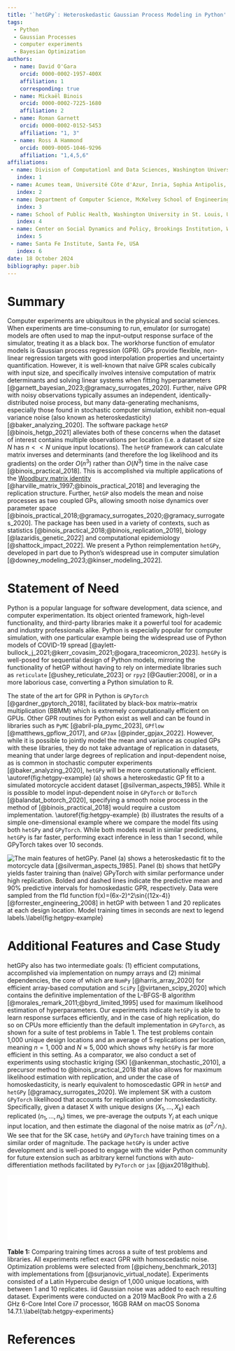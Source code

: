 ```yaml
---
title: '`hetGPy`: Heteroskedastic Gaussian Process Modeling in Python'
tags:
  - Python
  - Gaussian Processes
  - computer experiments
  - Bayesian Optimization
authors:
  - name: David O'Gara
    orcid: 0000-0002-1957-400X
    affiliation: 1 
    corresponding: true
  - name: Mickaël Binois
    orcid: 0000-0002-7225-1680
    affiliation: 2
  - name: Roman Garnett
    orcid: 0000-0002-0152-5453
    affiliation: "1, 3"
  - name: Ross A Hammond
    orcid: 0009-0005-1046-9296
    affiliation: "1,4,5,6"
affiliations:
 - name: Division of Computationl and Data Sciences, Washington University in St. Louis, USA
   index: 1
 - name: Acumes team, Université Côte d'Azur, Inria, Sophia Antipolis, France
   index: 2
 - name: Department of Computer Science, McKelvey School of Engineering, Washington University in St. Louis, USA
   index: 3
 - name: School of Public Health, Washington University in St. Louis, USA
   index: 4
 - name: Center on Social Dynamics and Policy, Brookings Institution, Washington DC, USA
   index: 5
 - name: Santa Fe Institute, Santa Fe, USA
   index: 6
date: 18 October 2024
bibliography: paper.bib
---
```


# Summary
Computer experiments are ubiquitous in the physical and social sciences. When experiments are time-consuming to run, emulator (or surrogate) models are often used to map the input–output response surface of the simulator, treating it as a black box. The workhorse function of emulator models is Gaussian process regression (GPR). GPs provide flexible, non-linear regression targets with good interpolation properties and uncertainty quantification. However, it is well-known that naïve GPR scales cubically with input size, and specifically involves intensive computation of matrix determinants and solving linear systems when fitting hyperparameters [@garnett_bayesian_2023;@gramacy_surrogates_2020]. Further, naïve GPR with noisy observations typically assumes an independent, identically-distributed noise process, but many data-generating mechanisms, especially those found in stochastic computer simulation, exhibit non-equal variance noise (also known as heteroskedasticity) [@baker_analyzing_2020]. The software package `hetGP` [@binois_hetgp_2021] alleviates both of these concerns when the dataset of interest contains multiple observations per location (i.e. a dataset of size $N$ has $n<<N$ unique input locations). The `hetGP` framework can calculate matrix inverses and determinants (and therefore the log likelihood and its gradients) on the order $O(n^3)$ rather than $O(N^3)$ time in the naïve case [@binois_practical_2018]. This is accomplished via multiple applications of the [Woodbury matrix identity](https://en.wikipedia.org/wiki/Woodbury_matrix_identity) [@harville_matrix_1997;@binois_practical_2018] and leveraging the replication structure. Further, `hetGP` also models the mean and noise processes as two coupled GPs, allowing smooth noise dynamics over parameter space [@binois_practical_2018;@gramacy_surrogates_2020;@gramacy_surrogates_2020]. The package has been used in a variety of contexts, such as statistics [@binois_practical_2018;@binois_replication_2019], biology [@lazaridis_genetic_2022] and computational epidemiology [@shattock_impact_2022]. We present a Python reimplementation `hetGPy`, developed in part due to Python’s widespread use in computer simulation [@downey_modeling_2023;@kinser_modeling_2022]. 

# Statement of Need

Python is a popular language for software development, data science, and computer experimentation. Its object oriented framework, high-level functionality, and third-party libraries make it a powerful tool for academic and industry professionals alike. Python is especially popular for computer simulation, with one particular example being the widespread use of Python models of COVID-19 spread [@aylett-bullock_j_2021;@kerr_covasim_2021;@ogara_traceomicron_2023]. `hetGPy` is well-posed for sequential design of Python models, mirroring the functionality of hetGP without having to rely on intermediate libraries such as `reticulate` [@ushey_reticulate_2023] or `rpy2` [@Gautier:2008], or in a more laborious case, converting a Python simulation to R. 

The state of the art for GPR in Python is `GPyTorch` [@gardner_gpytorch_2018], facilitated by black-box matrix–matrix multiplication (BBMM) which is extremely computationally efficient on GPUs. Other GPR routines for Python exist as well and can be found in libraries such as `PyMC` [@abril-pla_pymc_2023], `GPflow` [@matthews_gpflow_2017], and `GPJax` [@pinder_gpjax_2022]. However, while it is possible to jointly model the mean and variance as coupled GPs with these libraries, they do not take advantage of replication in datasets, meaning that under large degrees of replication and input-dependent noise, as is common in stochastic computer experiments [@baker_analyzing_2020], `hetGPy` will be more computationally efficient. \autoref{fig:hetgpy-example} (a) shows a heteroskedastic GP fit to a simulated motorcycle accident dataset [@silverman_aspects_1985]. While it is possible to model input-dependent noise in `GPyTorch` or `BoTorch` [@balandat_botorch_2020], specifying a smooth noise process in the method of [@binois_practical_2018] would require a custom implementation. \autoref{fig:hetgpy-example} (b) illustrates the results of a simple one-dimensional example where we compare the model fits using both `hetGPy` and `GPyTorch`. While both models result in similar predictions, `hetGPy` is far faster, performing exact inference in less than 1 second, while GPyTorch takes over 10 seconds.

![The main features of `hetGPy`. Panel (a) shows a heteroskedastic fit to the motorcycle data [@silverman_aspects_1985]. Panel (b) shows that `hetGPy` yields faster training than (naïve) `GPyTorch` with similar performance under high replication. Bolded and dashed lines indicate the predictive mean and 90\% predictive intervals for homoskedastic GPR, respectively. Data were sampled from the f1d function $f(x)=(6x-2)^2\sin{(12x-4)}$ [@forrester_engineering_2008] in `hetGP` with between 1 and 20 replicates at each design location. Model training times in seconds are next to legend labels.\label{fig:hetgpy-example}](analysis/hetGPy-Fig1.svg)
 
# Additional Features and Case Study

hetGPy also has two intermediate goals: (1) efficient computations, accomplished via implementation on numpy arrays and (2) minimal dependencies, the core of which are `NumPy` [@harris_array_2020] for efficient array-based computation and `SciPy` [@virtanen_scipy_2020] which contains the definitive implementation of the L-BFGS-B algorithm [@morales_remark_2011;@byrd_limited_1995] used for maximum likelihood estimation of hyperparameters. Our experiments indicate `hetGPy` is able to learn response surfaces efficiently, and in the case of high replication, do so on CPUs more efficiently than the default implementation in `GPyTorch`, as shown for a suite of test problems in Table 1. The test problems contain 1,000 unique design locations and an average of 5 replications per location, meaning $n=1,000$ and $N \approx 5,000$ which shows why `hetGPy` is far more efficient in this setting.  As a comparator, we also conduct a set of experiments using stochastic kriging (SK) [@ankenman_stochastic_2010], a precursor method to @binois_practical_2018 that also allows for maximum likelihood estimation with replication, and under the case of homoskedasticity, is nearly equivalent to homoscedastic GPR in `hetGP` and `hetGPy` [@gramacy_surrogates_2020]. We implement SK with a custom `GPyTorch` likelihood that accounts for replication under homoskedasticity. Specifically, given a dataset X with unique designs $(X_1,...,X_k)$ each replicated $(n_1,...,n_k)$ times, we pre-average the outputs $Y_i$ at each unique input location, and then estimate the diagonal of the noise matrix as  $(\sigma^2⁄n_i )$. We see that for the SK case, `hetGPy` and `GPyTorch` have training times on a similar order of magnitude. The package `hetGPy` is under active development and is well-posed to engage with the wider Python community for future extension such as arbitrary kernel functions with auto-differentiation methods facilitated by `PyTorch` or `jax` [@jax2018github].



 
![](analysis/table.pdf)

**Table 1:** Comparing training times across a suite of test problems and libraries. All experiments reflect exact GPR with homoscedastic noise. Optimization problems were selected from [@picheny_benchmark_2013] with implementations from [@surjanovic_virtual_nodate]. Experiments consisted of a Latin Hypercube design of 1,000 unique locations, with between 1 and 10 replicates. iid Gaussian noise was added to each resulting dataset. Experiments were conducted on a 2019 MacBook Pro with a 2.6 GHz 6-Core Intel Core i7 processor, 16GB RAM on macOS Sonoma 14.7.1.\label{tab:hetgpy-experiments}

# References
